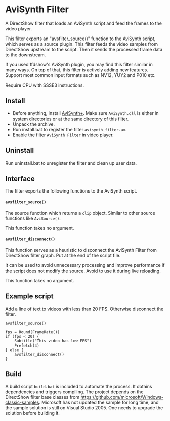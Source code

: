 # AviSynth Filter

A DirectShow filter that loads an AviSynth script and feed the frames to the video player.

This filter exports an "avsfilter_source()" function to the AviSynth script, which serves as a source plugin. This filter feeds the video samples from DirectShow upstream to the script. Then it sends the processed frame data to the downstream.

If you used ffdshow's AviSynth plugin, you may find this filter similar in many ways. On top of that, this filter is actively adding new features. Support most common input formats such as NV12, YUY2 and P010 etc.

Require CPU with SSSE3 instructions.

## Install

* Before anything, install [AviSynth+](https://github.com/AviSynth/AviSynthPlus/). Make sure `AviSynth.dll` is either in system directories or at the same directory of this filter.
* Unpack the archive.
* Run install.bat to register the filter `avisynth_filter.ax`.
* Enable the filter `AviSynth Filter` in video player.

## Uninstall

Run uninstall.bat to unregister the filter and clean up user data.

## Interface

The filter exports the following functions to the AviSynth script.

#### `avsfilter_source()`

The source function which returns a `clip` object. Similar to other source functions like `AviSource()`.

This function takes no argument.

#### `avsfilter_disconnect()`

This function serves as a heuristic to disconnect the AviSynth Filter from DirectShow filter graph. Put at the end of the script file.

It can be used to avoid unnecessary processing and improve performance if the script does not modify the source. Avoid to use it during live reloading.

This function takes no argument.

## Example script

Add a line of text to videos with less than 20 FPS. Otherwise disconnect the filter.

```
avsfilter_source()

fps = Round(FrameRate())
if (fps < 20) {
    Subtitle("This video has low FPS")
    Prefetch(4)
} else {
    avsfilter_disconnect()
}
```

## Build

A build script `build.bat` is included to automate the process. It obtains dependencies and triggers compiling. The project depends on the DirectShow filter base classes from https://github.com/microsoft/Windows-classic-samples. Microsoft has not updated the sample for long time, and the sample solution is still on Visual Studio 2005. One needs to upgrade the solution before building it.
